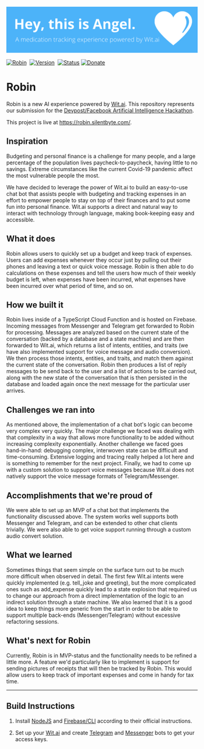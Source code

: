 ![](angel.png)

[![Robin](https://img.shields.io/badge/bot-angel-00B4FF.svg?style=for-the-badge)](https://robin.silentbyte.com)&nbsp;
[![Version](https://img.shields.io/badge/version-1.0-EB9834.svg?style=for-the-badge)](https://robin.silentbyte.com)&nbsp;
[![Status](https://img.shields.io/badge/status-live-00B20E.svg?style=for-the-badge)](https://robin.silentbyte.com)
[![Donate](https://img.shields.io/badge/buy_me_a_coffee-donate-DFB217.svg?style=for-the-badge)](https://robin.silentbyte.com)

# Robin

Robin is a new AI experience powered by [Wit.ai](https://wit.ai/). This repository represents our submission for the [Devpost/Facebook Artificial Intelligence Hackathon](https://fbai2.devpost.com/).

This project is live at https://robin.silentbyte.com/.

## Inspiration

Budgeting and personal finance is a challenge for many people, and a large percentage of the population lives paycheck-to-paycheck, having little to no savings. Extreme circumstances like the current Covid-19 pandemic affect the most vulnerable people the most.

We have decided to leverage the power of Wit.ai to build an easy-to-use chat bot that assists people with budgeting and tracking expenses in an effort to empower people to stay on top of their finances and to put some fun into personal finance. Wit.ai supports a direct and natural way to interact with technology through language, making book-keeping easy and accessible.

## What it does

Robin allows users to quickly set up a budget and keep track of expenses. Users can add expenses whenever they occur just by pulling out their phones and leaving a text or quick voice message. Robin is then able to do calculations on these expenses and tell the users how much of their weekly budget is left, when expenses have been incurred, what expenses have been incurred over what period of time, and so on.

## How we built it

Robin lives inside of a TypeScript Cloud Function and is hosted on Firebase. Incoming messages from Messenger and Telegram get forwarded to Robin for processing. Messages are analyzed based on the current state of the conversation (backed by a database and a state machine) and are then forwarded to Wit.ai, which returns a list of intents, entities, and traits (we have also implemented support for voice message and audio conversion). We then process those intents, entities, and traits, and match them against the current state of the conversation. Robin then produces a list of reply messages to be send back to the user and a list of actions to be carried out, along with the new state of the conversation that is then persisted in the database and loaded again once the next message for the particular user arrives.

## Challenges we ran into

As mentioned above, the implementation of a chat bot's logic can become very complex very quickly. The major challenge we faced was dealing with that complexity in a way that allows more functionality to be added without increasing complexity exponentially. Another challenge we faced goes hand-in-hand: debugging complex, interwoven state can be difficult and time-consuming. Extensive logging and tracing really helped a lot here and is something to remember for the next project. Finally, we had to come up with a custom solution to support voice messages because Wit.ai does not natively support the voice message formats of Telegram/Messenger.

## Accomplishments that we're proud of

We were able to set up an MVP of a chat bot that implements the functionality discussed above. The system works well supports both Messenger and Telegram, and can be extended to other chat clients trivially. We were also able to get voice support running through a custom audio convert solution.

## What we learned

Sometimes things that seem simple on the surface turn out to be much more difficult when observed in detail. The first few Wit.ai intents were quickly implemented (e.g. tell_joke and greeting), but the more complicated ones such as add_expense quickly lead to a state explosion that required us to change our approach from a direct implementation of the logic to an indirect solution through a state machine. We also learned that it is a good idea to keep things more generic from the start in order to be able to support multiple back-ends (Messenger/Telegram) without excessive refactoring sessions.

## What's next for Robin

Currently, Robin is in MVP-status and the functionality needs to be refined a little more. A feature we'd particularly like to implement is support for sending pictures of receipts that will then be tracked by Robin. This would allow users to keep track of important expenses and come in handy for tax time.

---

## Build Instructions

1. Install [NodeJS](https://nodejs.org/) and [Firebase/CLI](https://firebase.google.com/) according to their official instructions.

2. Set up your [Wit.ai](https://wit.ai/) and create [Telegram](https://core.telegram.org/bots) and [Messenger](https://developers.facebook.com/docs/messenger-platform/) bots to get your access keys.
